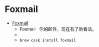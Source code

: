 # Foxmail
- [Foxmail](https://www.foxmail.com/)
  -  Foxmail   你的邮件，现在有了新看法。
  - 
  - `brew cask install foxmail`
